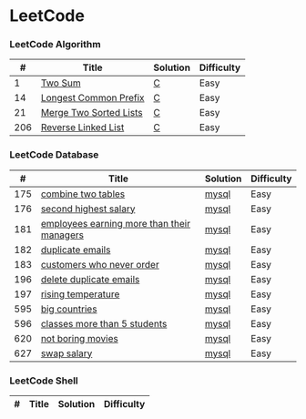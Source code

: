 LeetCode
========


### LeetCode Algorithm

| # | Title | Solution | Difficulty |
|---| ----- | -------- | ---------- |
|1|[Two Sum](https://leetcode.com/problems/two-sum/)| [C](./algorithms/cpp/twoSum/twoSum.c)|Easy|
|14|[Longest Common Prefix](https://leetcode.com/problems/longest-common-prefix/)| [C](./algorithms/cpp/longestCommonPrefix/longestCommonPrefix.c)|Easy|
|21|[Merge Two Sorted Lists](https://leetcode.com/problems/merge-two-sorted-lists/)| [C](./algorithms/cpp/mergeTwoSortedLists/MergeTwoLists.c)|Easy|
|206|[Reverse Linked List](https://leetcode.com/problems/reverse-linked-list/)| [C](./algorithms/cpp/reverseLinkedList/ReverseLinkedList.c)|Easy|

### LeetCode Database
| # | Title | Solution | Difficulty |
|---| ----- | -------- | ---------- |
|175|[combine two tables](https://leetcode.com/problems/combine-two-tables/)| [mysql](./database/mysql/combine-two-tables/combine-two-tables.sql)|Easy|
|176|[second highest salary](https://leetcode.com/problems/second-highest-salary/)| [mysql](./database/mysql/second-highest-salary/second-highest-salary.sql)|Easy|
|181|[employees earning more than their managers](https://leetcode.com/problems/employees-earning-more-than-their-managers/)| [mysql](./database/mysql/employees-earning-more-than-their-managers/employees-earning-more-than-their-managers.sql)|Easy|
|182|[duplicate emails](https://leetcode.com/problems/duplicate-emails/)| [mysql](./database/mysql/duplicate-emails/duplicate-emails.sql)|Easy|
|183|[customers who never order](https://leetcode.com/problems/customers-who-never-order/)| [mysql](./database/mysql/customers-who-never-order/customers-who-never-order.sql)|Easy|
|196|[delete duplicate emails](https://leetcode.com/problems/delete-duplicate-emails/)| [mysql](./database/mysql/delete-duplicate-emails/delete-duplicate-emails.sql)|Easy|
|197|[rising temperature](https://leetcode.com/problems/rising-temperature/)| [mysql](./database/mysql/rising-temperature/rising-temperature.sql)|Easy|
|595|[big countries](https://leetcode.com/problems/big-countries/)| [mysql](./database/mysql/big-countries/big-countries.sql)|Easy|
|596|[classes more than 5 students](https://leetcode.com/problemsclasses-more-than-5-students/)| [mysql](./database/mysql/classes-more-than-5-students/classes-more-than-5-students.sql)|Easy|
|620|[not boring movies](https://leetcode.com/problems/not-boring-movies/)| [mysql](./database/mysql/not-boring-movies/not-boring-movies.sql)|Easy|
|627|[swap salary](https://leetcode.com/problems/swap-salary/)| [mysql](./database/mysql/swap-salary/swap-salary.sql)|Easy|


### LeetCode Shell
| # | Title | Solution | Difficulty |
|---| ----- | -------- | ---------- |


